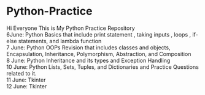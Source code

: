 # Python-Practice
Hi Everyone This is My Python Practice Repository
<br>
6June: Python Basics that include print statement , taking inputs , loops , if-else statements, and lambda function
<br>
7 June: Python OOPs Revision that includes classes and objects, Encapsulation, Inheritance, Polymorphism, Abstraction, and Composition
<br>
8 June: Python Inheritance and its types and Exception Handling
<br>
10 June: Python Lists, Sets, Tuples, and Dictionaries and Practice Questions related to it.
<br>
11 June: Tkinter
<br>
12 June: Tkinter
